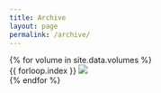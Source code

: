 ```yaml
---
title: Archive
layout: page
permalink: /archive/
---
```


<div class="volume-list grid-x">
    {% for volume in site.data.volumes %}
    <div class="volume">
        <span class="volume-number">{{ forloop.index }}</span>
        <img src="http://placehold.it/175x225?text=PREVIEW">
    </div>
    {% endfor %}
</div>